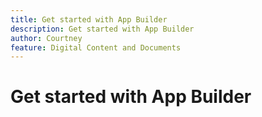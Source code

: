 ```yaml
---
title: Get started with App Builder
description: Get started with App Builder
author: Courtney
feature: Digital Content and Documents
---
```


# Get started with App Builder